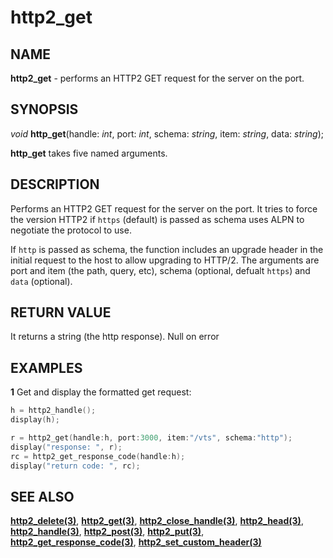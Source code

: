 # http2_get

## NAME

**http2_get** - performs an HTTP2 GET request for the server on the port.

## SYNOPSIS

*void* **http_get**(handle: *int*, port: *int*, schema: *string*, item: *string*, data: *string*);

**http_get** takes five named arguments.

## DESCRIPTION
Performs an HTTP2 GET request for the server on the port. It tries to force the version HTTP2 if `https` (default) is passed as schema uses ALPN to negotiate the protocol to use.

If `http` is passed as schema, the function includes an upgrade header in the initial request to the host to allow upgrading to HTTP/2.
The arguments are port and item (the path, query, etc), schema (optional, defualt `https`) and `data` (optional).

## RETURN VALUE
It returns a string (the http response). Null on error

## EXAMPLES

**1** Get and display the formatted get request:
```cpp
h = http2_handle();
display(h);

r = http2_get(handle:h, port:3000, item:"/vts", schema:"http");
display("response: ", r);
rc = http2_get_response_code(handle:h);
display("return code: ", rc);
```

## SEE ALSO

**[http2_delete(3)](http2_delete.md)**, **[http2_get(3)](http2_get.md)**, **[http2_close_handle(3)](http2_close_handle.md)**, **[http2_head(3)](http2_head.md)**, **[http2_handle(3)](http2_handle.md)**, **[http2_post(3)](http2_post.md)**, **[http2_put(3)](http2_put.md)**, **[http2_get_response_code(3)](http2_get_response_code.md)**, **[http2_set_custom_header(3)](http2_set_custom_header.md)**
